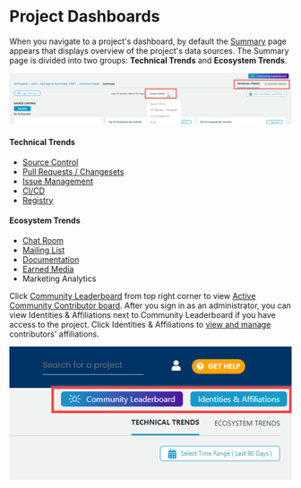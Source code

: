# Project Dashboards

When you navigate to a project's dashboard, by default the [Summary](summary.md) page appears that displays overview of the project's data sources. The Summary page is divided into two groups: **Technical Trends** and **Ecosystem Trends**. 

![Project Dashboard Summary Page](../../.gitbook/assets/project-landing-summary-page.png)

#### Technical Trends

* [Source Control](summary.md#source-control)
* [Pull Requests / Changesets](summary.md#pull-requests-changesets)
* [Issue Management](summary.md#issue-management)
* [CI/CD](summary.md#ci-cd)
* [Registry](summary.md#registry)

#### Ecosystem Trends

* [Chat Room](summary.md#chat-room)
* [Mailing List](summary.md#mailing-list)
* [Documentation](summary.md#documentation)
* [Earned Media](summary.md#earned-media)
* Marketing Analytics

Click [Community Leaderboard](community-leader-board/) from top right corner to view [Active Community Contributor board](community-leader-board/active-community-contributor-board.md). After you sign in as an administrator, you can view Identities & Affiliations next to Community Leaderboard if you have access to the project. Click Identities & Affiliations to [view and manage](../identity-and-affiliation-management/) contributors' affiliations.

![](../../.gitbook/assets/community-leaderborad-button.png)


